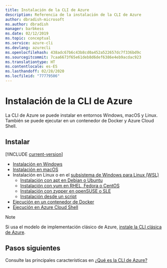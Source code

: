 ```yaml
---
title: Instalación de la CLI de Azure
description: Referencia de la instalación de la CLI de Azure
author: dbradish-microsoft
ms.author: dbradish
manager: barbkess
ms.date: 02/12/2019
ms.topic: conceptual
ms.service: azure-cli
ms.devlang: azurecli
ms.openlocfilehash: 438adc67b6c43b8cd0a452a522657dc7f336bd9c
ms.sourcegitcommit: 7caa6673f65e61deb8d6def6386e4eb9acdac923
ms.translationtype: HT
ms.contentlocale: es-ES
ms.lasthandoff: 02/28/2020
ms.locfileid: "77779506"
---
```

# <a name="install-the-azure-cli"></a>Instalación de la CLI de Azure

La CLI de Azure se puede instalar en entornos Windows, macOS y Linux.  También se puede ejecutar en un contenedor de Docker y Azure Cloud Shell.

## <a name="install"></a>Instalar

[!INCLUDE [current-version](includes/current-version.md)]

* [Instalación en Windows](install-azure-cli-windows.md)
* [Instalación en macOS](install-azure-cli-macos.md)
* Instalación en Linux o en el [subsistema de Windows para Linux (WSL)](/windows/wsl/about)
  * [Instalación con apt en Debian o Ubuntu](install-azure-cli-apt.md)
  * [Instalación con yum en RHEL, Fedora o CentOS](install-azure-cli-yum.md)
  * [Instalación con zypper en openSUSE o SLE](install-azure-cli-zypper.md)
  * [Instalación desde un script](install-azure-cli-linux.md)
* [Ejecución en un contenedor de Docker](run-azure-cli-docker.md)
* [Ejecución en Azure Cloud Shell](/azure/cloud-shell/quickstart)

> [!NOTE]
> Si usa el modelo de implementación clásico de Azure, [instale la CLI clásica de Azure](install-classic-cli.md).

## <a name="next-steps"></a>Pasos siguientes

Consulte las principales características en [¿Qué es la CLI de Azure?](what-is-azure-cli.md)
